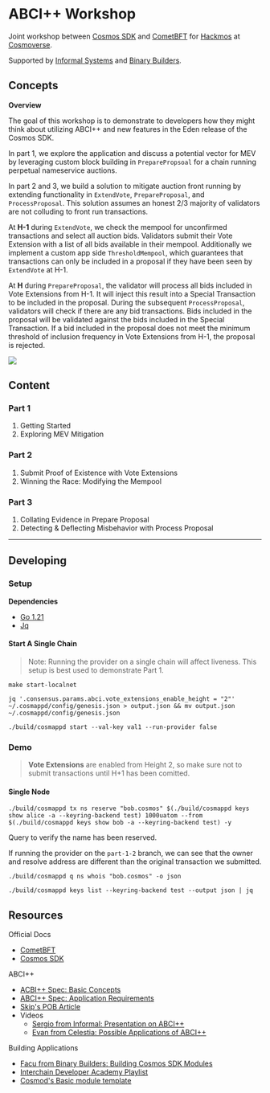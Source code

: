 # ABCI++ Workshop

Joint workshop between [Cosmos SDK](https://docs.cosmos.network/main) and [CometBFT](https://cometbft.com/) for [Hackmos](https://cosmoverse.org/hackmos) at [Cosmoverse](https://cosmoverse.org/).

Supported by [Informal Systems](https://informal.systems/) and [Binary Builders](https://binary.builders/).

## Concepts
**Overview**

The goal of this workshop is to demonstrate to developers how they might think about utilizing ABCI++ and new features in the Eden release of the Cosmos SDK.

In part 1, we explore the application and discuss a potential vector for MEV by leveraging custom block building in `PreparePropsoal` for a chain running perpetual nameservice auctions.

In part 2 and 3, we build a solution to mitigate auction front running by extending functionality in `ExtendVote`, `PrepareProposal`, and `ProcessProposal`. This solution assumes an honest 2/3 majority of validators are not colluding to front run transactions.

At **H-1** during `ExtendVote`, we check the mempool for unconfirmed transactions and select all auction bids. Validators submit their Vote Extension with a list of all bids available in their mempool.
Additionally we implement a custom app side `ThresholdMempool`, which guarantees that transactions can only be included in a proposal if they have been seen by `ExtendVote` at H-1.

At **H** during `PrepareProposal`, the validator will process all bids included in Vote Extensions from H-1. It will inject this result into a Special Transaction to be included in the proposal.
During the subsequent `ProcessProposal`, validators will check if there are any bid transactions. Bids included in the proposal will be validated against the bids included in the Special Transaction.
If a bid included in the proposal does not meet the minimum threshold of inclusion frequency in Vote Extensions from H-1, the proposal is rejected.

![](./figures/diagram.png)

## Content

### Part 1
1. Getting Started
2. Exploring MEV Mitigation

### Part 2
1. Submit Proof of Existence with Vote Extensions
2. Winning the Race: Modifying the Mempool

### Part 3
1. Collating Evidence in Prepare Proposal
2. Detecting & Deflecting Misbehavior with Process Proposal

<hr>

## Developing

### Setup

**Dependencies**
- [Go 1.21](https://go.dev/dl/)
- [Jq](https://jqlang.github.io/jq/)

#### Start A Single Chain
> Note: Running the provider on a single chain will affect liveness. This setup is best used to demonstrate Part 1.

```
make start-localnet

jq '.consensus.params.abci.vote_extensions_enable_height = "2"' ~/.cosmappd/config/genesis.json > output.json && mv output.json ~/.cosmappd/config/genesis.json

./build/cosmappd start --val-key val1 --run-provider false
```

### Demo

> **Vote Extensions** are enabled from Height 2, so make sure not to submit transactions until H+1 has been comitted.

#### Single Node

```shell
./build/cosmappd tx ns reserve "bob.cosmos" $(./build/cosmappd keys show alice -a --keyring-backend test) 1000uatom --from $(./build/cosmappd keys show bob -a --keyring-backend test) -y
```
Query to verify the name has been reserved.

If running the provider on the `part-1-2` branch, we can see that the owner and resolve address are different than the original transaction we submitted.
```shell
./build/cosmappd q ns whois "bob.cosmos" -o json

./build/cosmappd keys list --keyring-backend test --output json | jq
```

## Resources

Official Docs
- [CometBFT](https://docs.cometbft.com/v0.37/)
- [Cosmos SDK](https://docs.cosmos.network/main)

ABCI++
- [ACBI++ Spec: Basic Concepts](https://github.com/cometbft/cometbft/blob/main/spec/abci/abci++_basic_concepts.md#consensusblock-execution-methods)
- [ABCI++ Spec: Application Requirements](https://github.com/cometbft/cometbft/blob/main/spec/abci/abci%2B%2B_app_requirements.md)
- [Skip's POB Article](https://ideas.skip.money/t/x-builder-the-first-sovereign-mev-module-for-protocol-owned-building/57)
- Videos
  - [Sergio from Informal: Presentation on ABCI++](https://youtube.com/watch?v=cAR57hZaJtM)
  - [Evan from Celestia: Possible Applications of ABCI++](https://www.youtube.com/watch?v=VGdIZLVYoRs)

Building Applications
- [Facu from Binary Builders: Building Cosmos SDK Modules](https://www.youtube.com/watch?v=9kK9uzwEeOE)
- [Interchain Developer Academy Playlist](https://www.youtube.com/watch?v=1_ottIKPfI4&list=PLE4J1RDdNh6sTSDLehUpp7vqvm2WuFWNU&pp=iAQB)
- [Cosmod's Basic module template](https://github.com/cosmosregistry/example)